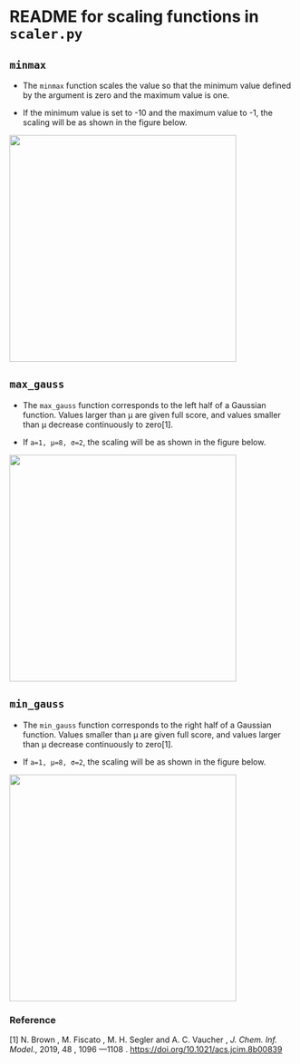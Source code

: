 # README for scaling functions in `scaler.py`

## `minmax`

- The `minmax` function scales the value so that the minimum value defined by the argument is zero and the maximum value is one.

- If the minimum value is set to -10 and the maximum value to -1, the scaling will be as shown in the figure below.

<div align="left">
  <img src="../img/minmax.png" width="400">
</div>

## `max_gauss`

- The `max_gauss` function corresponds to the left half of a Gaussian function. Values larger than μ are given full score, and values smaller than μ decrease continuously to zero[1].

- If `a=1, μ=8, σ=2`, the scaling will be as shown in the figure below.

<div align="left">
  <img src="../img/max_gauss.png" width="400">
</div>

## `min_gauss`

- The `min_gauss` function corresponds to the right half of a Gaussian function. Values smaller than μ are given full score, and values larger than μ decrease continuously to zero[1].

- If `a=1, μ=8, σ=2`, the scaling will be as shown in the figure below.

<div align="left">
  <img src="../img/min_gauss.png" width="400">
</div>

### Reference
[1] N. Brown , M. Fiscato , M. H. Segler and A. C. Vaucher , *J. Chem. Inf. Model.*, 2019, 48 , 1096 —1108 . https://doi.org/10.1021/acs.jcim.8b00839